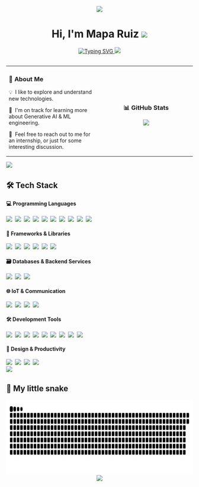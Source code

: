 <div align="center">
  <img src="https://user-images.githubusercontent.com/73097560/115834477-dbab4500-a447-11eb-908a-139a6edaec5c.gif">
  
  # Hi, I'm Mapa Ruiz <img src="https://media.giphy.com/media/hvRJCLFzcasrR4ia7z/giphy.gif" width="35">
  
  <a href="https://git.io/typing-svg">
    <img src="https://readme-typing-svg.demolab.com?font=Jersey+10+Charted&size=40&pause=1000&color=5549F7&center=true&vCenter=true&repeat=true&width=680&lines=A+Systems+Engineer+student+eager+to+learn+%5E_%5E" alt="Typing SVG" />
  </a>
  
  <img src="https://user-images.githubusercontent.com/73097560/115834477-dbab4500-a447-11eb-908a-139a6edaec5c.gif">
</div>

<br>

<table align="center">
  <tr>
    <td width="50%" valign="top">
      <h3>🚀 About Me</h3>
      <p>💡 &nbsp;I like to explore and understand new technologies.</p>
      <p>🌱 &nbsp;I'm on track for learning more about Generative AI & ML engineering.</p>
      <p>💬 &nbsp;Feel free to reach out to me for an internship, or just for some interesting discussion.</p>
    </td>
    <td width="50%" align="center">
      <h3>📊 GitHub Stats</h3>
      <a href="https://github.com/MapaRuiz">
        <img height="200em" src="https://github-readme-stats-eight-theta.vercel.app/api/top-langs/?username=MapaRuiz&layout=compact&langs_count=8&theme=shades-of-purple"/>
      </a>
    </td>
  </tr>
</table>

<img src="https://user-images.githubusercontent.com/73097560/115834477-dbab4500-a447-11eb-908a-139a6edaec5c.gif">

## 🛠️ Tech Stack

#### 💻 Programming Languages
<div align="left">
  <img src="https://img.shields.io/badge/-JavaScript-05122A?style=flat&logo=javascript">&nbsp;
  <img src="https://img.shields.io/badge/-TypeScript-05122A?style=flat&logo=typescript">&nbsp;
  <img src="https://img.shields.io/badge/-HTML5-05122A?style=flat&logo=HTML5">&nbsp;
  <img src="https://img.shields.io/badge/-CSS3-05122A?style=flat&logo=CSS3&logoColor=1572B6">&nbsp;
  <img src="https://img.shields.io/badge/-Python-05122A?style=flat&logo=python">&nbsp;
  <img src="https://img.shields.io/badge/-C-05122A?style=flat&logo=C&logoColor=A8B9CC">&nbsp;
  <img src="https://img.shields.io/badge/-C++-05122A?style=flat&logo=C%2B%2B&logoColor=00599C">&nbsp;
  <img src="https://img.shields.io/badge/-Java-05122A?style=flat&logo=openjdk&logoColor=FFA518">&nbsp;
  <img src="https://img.shields.io/badge/-Dart-05122A?style=flat&logo=dart">&nbsp;
  <img src="https://img.shields.io/badge/-Kotlin-05122A?style=flat&logo=kotlin">&nbsp;
</div>

#### 🎨 Frameworks & Libraries
<div align="left">
  <img src="https://img.shields.io/badge/-React-05122A?style=flat&logo=react&logoColor=61DAFB">&nbsp;
  <img src="https://img.shields.io/badge/-Next.js-05122A?style=flat&logo=next.js&logoColor=white">&nbsp;
  <img src="https://img.shields.io/badge/-Three.js-05122A?style=flat&logo=three.js&logoColor=white">&nbsp;
  <img src="https://img.shields.io/badge/-Tailwind%20CSS-05122A?style=flat&logo=tailwindcss">&nbsp;
  <img src="https://img.shields.io/badge/-Spring-05122A?style=flat&logo=spring&logoColor=6DB33F">&nbsp;
  <img src="https://img.shields.io/badge/-Flutter-05122A?style=flat&logo=flutter">&nbsp;
  <!-- <img src="https://img.shields.io/badge/-Node.js-05122A?style=flat&logo=node.js">&nbsp; -->
  <!-- <img src="https://img.shields.io/badge/-TensorFlow-05122A?style=flat&logo=tensorflow">&nbsp; -->
  <!-- <img src="https://img.shields.io/badge/-PyTorch-05122A?style=flat&logo=pytorch">&nbsp; -->
  <!-- <img src="https://img.shields.io/badge/-Keras-05122A?style=flat&logo=keras">&nbsp; -->
</div>


#### 🗃️ Databases & Backend Services
<div align="left">
  <img src="https://img.shields.io/badge/-MySQL-05122A?style=flat&logo=mysql&logoColor=4479A1">&nbsp;
  <img src="https://img.shields.io/badge/-Firebase-05122A?style=flat&logo=firebase">&nbsp;
  <img src="https://img.shields.io/badge/-Supabase-05122A?style=flat&logo=supabase">&nbsp;
  <!-- <img src="https://img.shields.io/badge/-GraphQL-05122A?style=flat&logo=graphql">&nbsp; -->
</div>

#### 🌐 IoT & Communication
<div align="left">
  <img src="https://img.shields.io/badge/-EMQX-05122A?style=flat&logo=data:image/svg+xml;base64,PHN2ZyB3aWR0aD0iMjQiIGhlaWdodD0iMjQiIHZpZXdCb3g9IjAgMCAyNCAyNCIgZmlsbD0ibm9uZSIgeG1sbnM9Imh0dHA6Ly93d3cudzMub3JnLzIwMDAvc3ZnIj4KPHBhdGggZD0iTTEyIDJMMjIgN1YxN0wxMiAyMkwyIDE3VjdMMTIgMloiIHN0cm9rZT0iIzAwRkY4OCIgc3Ryb2tlLXdpZHRoPSIyIiBzdHJva2UtbGluZWpvaW49InJvdW5kIi8+CjxwYXRoIGQ9Ik0xMiA3VjE3IiBzdHJva2U9IiMwMEZGODgiIHN0cm9rZS13aWR0aD0iMiIvPgo8L3N2Zz4K">&nbsp;
  <img src="https://img.shields.io/badge/-ZeroMQ-05122A?style=flat&logo=zeromq&logoColor=DF0000">&nbsp;
  <img src="https://img.shields.io/badge/-HiveMQ-05122A?style=flat&logo=hivemq">&nbsp;
  <img src="https://img.shields.io/badge/-Arduino-05122A?style=flat&logo=arduino">&nbsp;
</div>

#### 🛠️ Development Tools
<div align="left">
  <img src="https://img.shields.io/badge/-Git-05122A?style=flat&logo=git">&nbsp;
  <img src="https://img.shields.io/badge/-GitHub-05122A?style=flat&logo=github">&nbsp;
  <img src="https://img.shields.io/badge/-VS%20Code-05122A?style=flat&logo=visualstudiocode&logoColor=007ACC">&nbsp;
  <img src="https://img.shields.io/badge/-Eclipse-05122A?style=flat&logo=eclipse&logoColor=2C2255">&nbsp;
  <img src="https://img.shields.io/badge/-IntelliJ%20IDEA-05122A?style=flat&logo=intellijidea">&nbsp;
  <img src="https://img.shields.io/badge/-Android%20Studio-05122A?style=flat&logo=androidstudio">&nbsp;
  <img src="https://img.shields.io/badge/-Cursor-05122A?style=flat&logo=data:image/svg+xml;base64,PHN2ZyB3aWR0aD0iMjQiIGhlaWdodD0iMjQiIHZpZXdCb3g9IjAgMCAyNCAyNCIgZmlsbD0ibm9uZSIgeG1sbnM9Imh0dHA6Ly93d3cudzMub3JnLzIwMDAvc3ZnIj4KPHBhdGggZD0iTTMgM0gyMUgyNFYyNEgzVjNaIiBmaWxsPSIjMDA3QUZGIi8+CjxwYXRoIGQ9Ik04IDhIMTZWMTZIOFY4WiIgZmlsbD0id2hpdGUiLz4KPC9zdmc+">&nbsp;
  <img src="https://img.shields.io/badge/-Postman-05122A?style=flat&logo=postman">&nbsp;
  <img src="https://img.shields.io/badge/-FlexSim-05122A?style=flat&logo=data:image/svg+xml;base64,PHN2ZyB3aWR0aD0iMjQiIGhlaWdodD0iMjQiIHZpZXdCb3g9IjAgMCAyNCAyNCIgZmlsbD0ibm9uZSIgeG1sbnM9Imh0dHA6Ly93d3cudzMub3JnLzIwMDAvc3ZnIj4KPHBhdGggZD0iTTMgM0gyMUgyNFYyNEgzVjNaIiBmaWxsPSIjRkY2QzM3Ii8+CjxwYXRoIGQ9Ik04IDhIMTZWMTZIOFY4WiIgZmlsbD0id2hpdGUiLz4KPC9zdmc+">&nbsp;
  <!-- <img src="https://img.shields.io/badge/-Docker-05122A?style=flat&logo=docker">&nbsp; -->
</div>

#### 🎨 Design & Productivity
<div align="left">
  <img src="https://img.shields.io/badge/-Figma-05122A?style=flat&logo=figma">&nbsp;
  <img src="https://img.shields.io/badge/-Readdy.ai-05122A?style=flat&logo=data:image/svg+xml;base64,PHN2ZyB3aWR0aD0iMjQiIGhlaWdodD0iMjQiIHZpZXdCb3g9IjAgMCAyNCAyNCIgZmlsbD0ibm9uZSIgeG1sbnM9Imh0dHA6Ly93d3cudzMub3JnLzIwMDAvc3ZnIj4KPHBhdGggZD0iTTEyIDJMMjIgN1YxN0wxMiAyMkwyIDE3VjdMMTIgMloiIHN0cm9rZT0iIzAwRkY4OCIgc3Ryb2tlLXdpZHRoPSIyIiBzdHJva2UtbGluZWpvaW49InJvdW5kIi8+CjxwYXRoIGQ9Ik0xMiA3VjE3IiBzdHJva2U9IiMwMEZGODgiIHN0cm9rZS13aWR0aD0iMiIvPgo8L3N2Zz4K">&nbsp;
  <img src="https://img.shields.io/badge/-Canva-05122A?style=flat&logo=canva&logoColor=00C4CC">&nbsp;
  <img src="https://img.shields.io/badge/-Notion-05122A?style=flat&logo=notion&logoColor=FFFFFF">&nbsp;
</div>

<img src="https://user-images.githubusercontent.com/73097560/115834477-dbab4500-a447-11eb-908a-139a6edaec5c.gif">

## 🐍 My little snake
<div align="center">
  <img src="https://github.com/MapaRuiz/MapaRuiz/blob/output/github-snake-dark.svg" width="1000" height="200">
</div>

<div align="center">
  <img src="https://user-images.githubusercontent.com/73097560/115834477-dbab4500-a447-11eb-908a-139a6edaec5c.gif">
</div>
